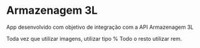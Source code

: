 # Armazenagem 3L
App desenvolvido com objetivo de integração com a API Armazenagem 3L

Toda vez que utilizar imagens, utilizar tipo %
Todo o resto utilizar rem.
